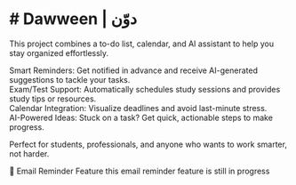 # # Dawween | دوّن

This project combines a to-do list, calendar, and AI assistant to help you stay organized effortlessly.

Smart Reminders: Get notified in advance and receive AI-generated suggestions to tackle your tasks.  
Exam/Test Support: Automatically schedules study sessions and provides study tips or resources.  
Calendar Integration: Visualize deadlines and avoid last-minute stress.  
AI-Powered Ideas: Stuck on a task? Get quick, actionable steps to make progress.  


Perfect for students, professionals, and anyone who wants to work smarter, not harder.



📧 Email Reminder Feature
this email reminder feature is still in progress

 
